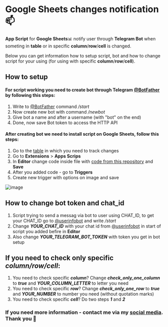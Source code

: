 # Google Sheets changes notification :mailbox:
**App Script** for **Google Sheets**:bar_chart: notify user through **Telegram Bot** when someting in **table** or in specific **column**/**row**/**cell** is changed.

Below you can get information how to setup script, bot and how to change script for your using (for using with specific **column**/**row**/**cell**).


## How to setup
#### For script working you need to create bot through Telegram [@BotFather](https://t.me/BotFather) by following this steps:

1. Write to [@BotFather](https://t.me/BotFather) command */start*
2. Now create new bot with command */newbot*
3. Give bot a name and after a username (with "bot" on the end)
4. Done, now save Bot token to access the HTTP API

#### After creating bot we need to install script on **Google Sheets**, follow this steps:

1. Go to the [table](https://docs.google.com/spreadsheets) in which you need to track changes
2. Go to **Extensions** > **Apps Scrips**
3. In **Editor** change code inside file with [code from this repository](https://github.com/plaksy/google-sheets-onedit-notify/blob/main/script.gs) and **Save**
4. After you added code - go to **Triggers**
5. Create new trigger with options on image and save

![image](https://user-images.githubusercontent.com/56319778/222957404-e76c97cb-4029-4de6-92f1-29c57c3e4e3e.png)

## How to change bot token and chat_id

1. Script trying to send a messag via bot to user using CHAT_ID, to get your CHAT_ID go to [@userinfobot](https://t.me/userinfobot) and write */start*
2. Change ***YOUR_CHAT_ID*** with your chat id from [@userinfobot](https://t.me/userinfobot) in start of script you added befire in **Editor**
3. Also change ***YOUR_TELEGRAM_BOT_TOKEN*** with token you get in bot setup

## If you need to check only specific *column/row/cell*:
1. You need to check specific ***column***? Change ***check_only_one_column*** to ***true*** and ***YOUR_COLUMN_LETTER*** to letter you need
2. You need to check specific ***row***? Change ***check_only_one_row*** to ***true*** and ***YOUR_NUMBER*** to number you need (without quotation marks)
3. You need to check specific ***cell***?  Do two steps ***1*** and ***2***

### If you need more information - contact me via my [social media](https://github.com/plaksy). Thank you :herb:
